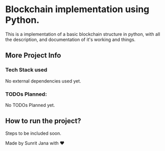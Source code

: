 # Blockchain implementation using Python.

This is a implementation of a basic blockchain structure in python, with all the description, and documentation of it's working and things.


## More Project Info

### Tech Stack used

No external dependencies used yet.

### TODOs Planned:

No TODOs Planned yet.

## How to run the project?

Steps to be included soon.

Made by Sunrit Jana with ❤️
